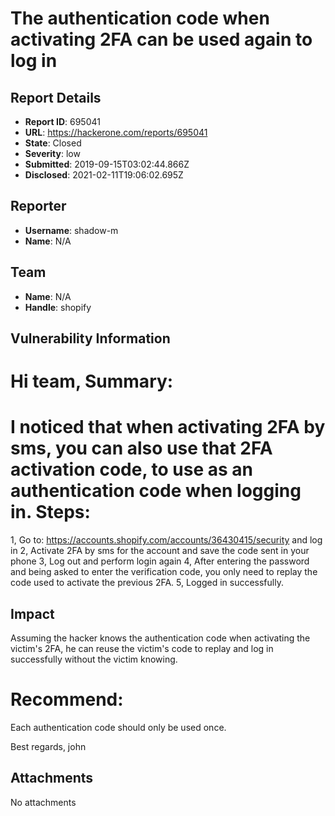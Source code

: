 # The authentication code when activating 2FA can be used again to log in

## Report Details
- **Report ID**: 695041
- **URL**: https://hackerone.com/reports/695041
- **State**: Closed
- **Severity**: low
- **Submitted**: 2019-09-15T03:02:44.866Z
- **Disclosed**: 2021-02-11T19:06:02.695Z

## Reporter
- **Username**: shadow-m
- **Name**: N/A

## Team
- **Name**: N/A
- **Handle**: shopify

## Vulnerability Information
Hi team,
Summary:
======================
I noticed that when activating 2FA by sms, you can also use that 2FA activation code, to use as an authentication code when logging in.
Steps:
=========================
1, Go to: https://accounts.shopify.com/accounts/36430415/security and log in
2, Activate 2FA by sms for the account and save the code sent in your phone
3, Log out and perform login again
4, After entering the password and being asked to enter the verification code, you only need to replay the code used to activate the previous 2FA.
5, Logged in successfully.

## Impact

Assuming the hacker knows the authentication code when activating the victim's 2FA, he can reuse the victim's code to replay and log in successfully without the victim knowing.

Recommend:
============
Each authentication code should only be used once.

Best regards,
john

## Attachments
No attachments
